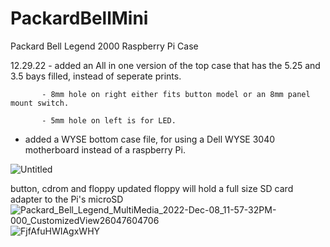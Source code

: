 # PackardBellMini
Packard Bell Legend 2000 Raspberry Pi Case

12.29.22 - added an All in one version of the top case that has the 5.25 and 3.5 bays filled, instead of seperate prints.

           - 8mm hole on right either fits button model or an 8mm panel mount switch.
           
           - 5mm hole on left is for LED.
           
- added a WYSE bottom case file, for using a Dell WYSE 3040 motherboard instead of a raspberry Pi.
         

![Untitled](https://user-images.githubusercontent.com/34405495/205400024-95b3ea4c-c254-41e0-b42c-56cd1f6c7dcc.gif)

button, cdrom and floppy updated
floppy will hold a full size SD card adapter to the Pi's microSD
![Packard_Bell_Legend_MultiMedia_2022-Dec-08_11-57-32PM-000_CustomizedView26047604706](https://user-images.githubusercontent.com/34405495/206599653-b897b54a-22ec-4aea-9b53-dd89c366ba43.png)
![FjfAfuHWIAgxWHY](https://user-images.githubusercontent.com/34405495/206599809-4841f529-d809-4296-912e-dfe797deb0c1.jpg)
